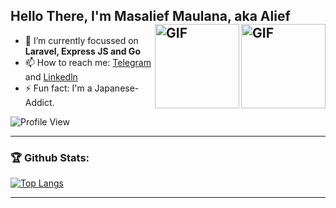 ## Hello There, I'm Masalief Maulana, aka Alief <br><img align="right" alt="GIF" height="135px" src="https://media0.giphy.com/media/8vHVIUaroksRmPQNei/giphy.gif" /><img align="right" alt="GIF" height="135px" src="https://24.media.tumblr.com/ceb6634f80ee576d89447a600d7e1bbc/tumblr_mlep8vEtSp1sor55qo1_400.gif" />

- 🌱 I’m currently focussed on **Laravel, Express JS and Go**
- 📫 How to reach me: [Telegram](https://telegram.me/Viole403) and [Linkedln](https://www.linkedin.com/in/masalief-maulana)
- ⚡ Fun fact: I'm a Japanese-Addict.

![Profile View](https://komarev.com/ghpvc/?username=Viole403&label=PROFILE+VIEW&style=for-the-badge)


<!--   <p align="center">
  <a href="http://discord.com/users/541511417661095968">
    <img src="https://discord.c99.nl/widget/theme-3/541511417661095968.png">
  </a>
</p> -->

---

### 🏆 Github Stats:

<!-- [![Viole403 github stats](https://github-readme-stats.vercel.app/api?username=Viole403&title_color=333&text_color=777&show_icons=true&icon_color=333&hide_border=true&count_private=true&include_all_commits=true)](https://github.com/Viole403) -->

[![Top Langs](https://github-readme-stats.vercel.app/api/top-langs/?username=Viole403&layout=compact&hide=c,html,css,makefile)](https://github.com/Viole403)

---


<!--## 👋 Contact Me

<p align="center">
  <a href="mailto:masaliefwork@gmail.com" target="blank"><img align="center" src="https://cdn.jsdelivr.net/npm/simple-icons@v9/icons/gmail.svg" alt="Masalief Maulana" height="30" width="30" /></a>
  <a href="https://twitter.com/viole403" target="blank"><img align="center" src="https://cdn.jsdelivr.net/npm/simple-icons@v9/icons/twitter.svg" alt="viole403" height="30" width="30" /></a>
  <a href="https://linkedin.com/in/masalief-maulana" target="blank"><img align="center" src="https://cdn.jsdelivr.net/npm/simple-icons@3.0.1/icons/linkedin.svg" alt="masalief-maulana" height="30" width="30" /></a>
  <a href="https://facebook.com/Viole403" target="blank"><img align="center" src="https://cdn.jsdelivr.net/npm/simple-icons@v9/icons/facebook.svg" alt="viole403" height="30" width="30" /></a>
  <a href="https://instagram.com/_aliefmaul" target="blank"><img align="center" src="https://cdn.jsdelivr.net/npm/simple-icons@v9/icons/instagram.svg" alt="_aliefmaul" height="30" width="30" /></a>
  <a href="https://t.me/Viole403" target="blank"><img align="center" src="https://cdn.jsdelivr.net/npm/simple-icons@v9/icons/telegram.svg" alt="viole403" height="30" width="30" /></a>
</p>
-->
